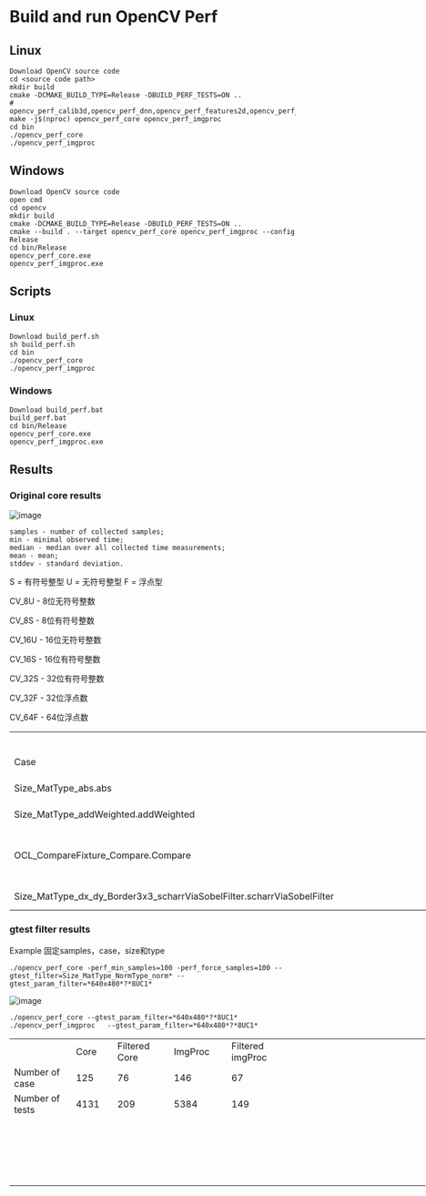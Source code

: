 # Build and run OpenCV Perf 

## Linux
```
Download OpenCV source code
cd <source code path>
mkdir build
cmake -DCMAKE_BUILD_TYPE=Release -DBUILD_PERF_TESTS=ON ..
# opencv_perf_calib3d,opencv_perf_dnn,opencv_perf_features2d,opencv_perf_imgcodes,opencv_perf_objdetect,opencv_perf_photo,opencv_perf_stitching,opencv_perf_video,opencv_perf_videoio,opencv_perf_core,opencv_perf_imgproc
make -j$(nproc) opencv_perf_core opencv_perf_imgproc
cd bin
./opencv_perf_core
./opencv_perf_imgproc
```


## Windows 
```
Download OpenCV source code
open cmd
cd opencv
mkdir build
cmake -DCMAKE_BUILD_TYPE=Release -DBUILD_PERF_TESTS=ON ..
cmake --build . --target opencv_perf_core opencv_perf_imgproc --config Release
cd bin/Release
opencv_perf_core.exe
opencv_perf_imgproc.exe
```
## Scripts
### Linux
```
Download build_perf.sh
sh build_perf.sh
cd bin
./opencv_perf_core
./opencv_perf_imgproc
```
### Windows
```
Download build_perf.bat
build_perf.bat
cd bin/Release
opencv_perf_core.exe
opencv_perf_imgproc.exe
```

## Results
### Original core results
![image](https://github.com/zhupailiangx/Works/assets/120553507/73470fe8-5d84-4425-93ac-49a7bd9f531c)


```
samples - number of collected samples;
min - minimal observed time;
median - median over all collected time measurements;
mean - mean;
stddev - standard deviation.
```

S = 有符号整型 U = 无符号整型 F = 浮点型

CV_8U - 8位无符号整数

CV_8S - 8位有符号整数

CV_16U - 16位无符号整数

CV_16S - 16位有符号整数

CV_32S - 32位有符号整数

CV_32F - 32位浮点数

CV_64F - 64位浮点数



<table border=0 cellpadding=0 cellspacing=0 width=1876 style='border-collapse:
 collapse;table-layout:fixed;width:1408pt'>
 <col width=812 style='mso-width-source:userset;mso-width-alt:29696;width:609pt'>
 <col width=236 style='mso-width-source:userset;mso-width-alt:8630;width:177pt'>
 <col width=232 style='mso-width-source:userset;mso-width-alt:8484;width:174pt'>
 <col width=258 style='mso-width-source:userset;mso-width-alt:9435;width:194pt'>
 <col width=232 style='mso-width-source:userset;mso-width-alt:8484;width:174pt'>
 <col width=106 style='mso-width-source:userset;mso-width-alt:3876;width:80pt'>
 <tr height=20 style='height:15.0pt'>
  <td colspan=6 height=20 class=xl67 width=1876 align="center" style='height:15.0pt;
  width:1408pt'>&#27979;&#35797;&#32467;&#26524;&#25193;&#23637;</td>
 </tr>
 <tr height=20 style='height:15.0pt'>
  <td height=20 class=xl65 style='height:15.0pt;border-top:none'>Case</td>
  <td class=xl65 style='border-top:none;border-left:none'>Size</td>
  <td class=xl65 style='border-top:none;border-left:none'>Type of data</td>
  <td class=xl65 style='border-top:none;border-left:none'>Type1</td>
  <td class=xl65 style='border-top:none;border-left:none'>Type2</td>
  <td class=xl65 style='border-top:none;border-left:none'>Number of tests</td>
 </tr>
 <tr height=40 style='height:30.0pt'>
  <td height=40 class=xl65 style='height:30.0pt;border-top:none'>Size_MatType_abs.abs</td>
  <td class=xl66 width=236 style='border-top:none;border-left:none;width:177pt'>(640,
  480),(1280, 720)<br>
    (1280, 720),(127, 61)</td>
  <td class=xl66 width=232 style='border-top:none;border-left:none;width:174pt'><span
  style='mso-spacerun:yes'>  </span>8SC1, 8SC4, <br>
    32SC1, 32FC1</td>
  <td class=xl66 width=258 style='border-top:none;border-left:none;width:194pt'>&nbsp;</td>
  <td class=xl66 width=232 style='border-top:none;border-left:none;width:174pt'>&nbsp;</td>
  <td class=xl65 style='border-top:none;border-left:none'>4*4=16</td>
 </tr>
 <tr height=40 style='height:30.0pt'>
  <td height=40 class=xl65 style='height:30.0pt;border-top:none'>Size_MatType_addWeighted.addWeighted</td>
  <td class=xl66 width=236 style='border-top:none;border-left:none;width:177pt'>(640,
  480),(1280, 720),<br>
    (1920, 1080)</td>
  <td class=xl66 width=232 style='border-top:none;border-left:none;width:174pt'>8UC1,
  8UC4,8SC1,<br>
    <span style='mso-spacerun:yes'> </span>16UC1, 16SC1, 32SC1</td>
  <td class=xl66 width=258 style='border-top:none;border-left:none;width:194pt'>&nbsp;</td>
  <td class=xl66 width=232 style='border-top:none;border-left:none;width:174pt'>&nbsp;</td>
  <td class=xl65 style='border-top:none;border-left:none'>3*6=18</td>
 </tr>
 <tr height=60 style='height:45.0pt'>
  <td height=60 class=xl65 style='height:45.0pt;border-top:none'>OCL_CompareFixture_Compare.Compare</td>
  <td class=xl66 width=236 style='border-top:none;border-left:none;width:177pt'>(640,480),(1280,720)<br>
    &#65288;1920,1080),(3840,2160&#65289;<br>
    </td>
  <td class=xl66 width=232 style='border-top:none;border-left:none;width:174pt'><span
  style='mso-spacerun:yes'> </span>8UC1&#65292;32FC1&#65292;8UC3&#65292;32FC3,<br>
    <span style='mso-spacerun:yes'> </span>8UC4,32FC4,</td>
  <td class=xl66 width=258 style='border-top:none;border-left:none;width:194pt'>CMP_LT&#65292;CMP_LE&#65292;CMP_EQ&#65292;<br>
    CMP_NE&#65292;CMP_GE&#65292;CMP_GT</td>
  <td class=xl65 style='border-top:none;border-left:none'>&nbsp;</td>
  <td class=xl65 style='border-top:none;border-left:none'>4*6*6=144</td>
 </tr>
 <tr height=20 style='height:15.0pt'>
  <td height=20 class=xl65 style='height:15.0pt;border-top:none'>Size_MatType_dx_dy_Border3x3_scharrViaSobelFilter.scharrViaSobelFilter</td>
  <td class=xl66 width=236 style='border-top:none;border-left:none;width:177pt'>(127,61),(320,240),(640,480)</td>
  <td class=xl66 width=232 style='border-top:none;border-left:none;width:174pt'>16SC1,32FC1</td>
  <td class=xl65 style='border-top:none;border-left:none'><span
  style='mso-spacerun:yes'> </span>(0, 1),(1, 0)</td>
  <td class=xl65 style='border-top:none;border-left:none'>BORDER_REPLICATE,BORDER_CONSTANT</td>
  <td class=xl65 style='border-top:none;border-left:none'>3*2*2*2=24</td>
 </tr>
 <![if supportMisalignedColumns]>
 <tr height=0 style='display:none'>
  <td width=812 style='width:609pt'></td>
  <td width=236 style='width:177pt'></td>
  <td width=232 style='width:174pt'></td>
  <td width=258 style='width:194pt'></td>
  <td width=232 style='width:174pt'></td>
  <td width=106 style='width:80pt'></td>
 </tr>
 <![endif]>
</table>


### gtest filter results
Example 
固定samples，case，size和type
```
./opencv_perf_core -perf_min_samples=100 -perf_force_samples=100 --gtest_filter=Size_MatType_NormType_norm* --gtest_param_filter=*640x480*?*8UC1*
```
![image](https://github.com/zhupailiangx/Works/assets/120553507/db0c2f38-c59c-49c8-9256-2f5b38ef7d58)

```
./opencv_perf_core --gtest_param_filter=*640x480*?*8UC1*
./opencv_perf_imgproc   --gtest_param_filter=*640x480*?*8UC1*
```

<table border=0 cellpadding=0 cellspacing=0 width=730 style='border-collapse:
 collapse;table-layout:fixed;width:548pt'>
 <col width=108 style='mso-width-source:userset;mso-width-alt:3949;width:81pt'>
 <col width=64 style='width:48pt'>
 <col width=96 span=2 style='mso-width-source:userset;mso-width-alt:3510;
 width:72pt'>
 <col width=110 style='mso-width-source:userset;mso-width-alt:4022;width:83pt'>
 <col width=64 span=4 style='width:48pt'>
 <tr height=20 style='height:15.0pt'>
  <td height=20 class=xl65 width=108 style='height:15.0pt;width:81pt'>&nbsp;</td>
  <td class=xl65 width=64 style='border-left:none;width:48pt'>Core</td>
  <td class=xl65 width=96 style='border-left:none;width:72pt'>Filtered Core</td>
  <td class=xl65 width=96 style='border-left:none;width:72pt'>ImgProc</td>
  <td class=xl65 width=110 style='border-left:none;width:83pt'>Filtered imgProc</td>
  <td width=64 style='width:48pt'></td>
  <td width=64 style='width:48pt'></td>
  <td width=64 style='width:48pt'></td>
  <td width=64 style='width:48pt'></td>
 </tr>
 <tr height=20 style='height:15.0pt'>
  <td height=20 class=xl65 style='height:15.0pt;border-top:none'>Number of
  case<span style='mso-spacerun:yes'> </span></td>
  <td class=xl65 style='border-top:none;border-left:none'>125</td>
  <td class=xl65 style='border-top:none;border-left:none'>76</td>
  <td class=xl65 style='border-top:none;border-left:none'>146</td>
  <td class=xl65 style='border-top:none;border-left:none'>67</td>
  <td colspan=4 style='mso-ignore:colspan'></td>
 </tr>
 <tr height=20 style='height:15.0pt'>
  <td height=20 class=xl65 style='height:15.0pt;border-top:none'>Number of
  tests</td>
  <td class=xl65 style='border-top:none;border-left:none'>4131</td>
  <td class=xl65 style='border-top:none;border-left:none'>209</td>
  <td class=xl65 style='border-top:none;border-left:none'>5384</td>
  <td class=xl65 style='border-top:none;border-left:none'>149</td>
  <td colspan=4 style='mso-ignore:colspan'></td>
 </tr>
 <tr height=100 style='height:75.0pt;mso-xlrowspan:5'>
  <td height=100 colspan=9 style='height:75.0pt;mso-ignore:colspan'></td>
 </tr>
 <tr height=20 style='height:15.0pt'>
  <td height=20 colspan=8 style='height:15.0pt;mso-ignore:colspan'></td>
  <td class=xl70></td>
 </tr>
 <![if supportMisalignedColumns]>
 <tr height=0 style='display:none'>
  <td width=108 style='width:81pt'></td>
  <td width=64 style='width:48pt'></td>
  <td width=96 style='width:72pt'></td>
  <td width=96 style='width:72pt'></td>
  <td width=110 style='width:83pt'></td>
  <td width=64 style='width:48pt'></td>
  <td width=64 style='width:48pt'></td>
  <td width=64 style='width:48pt'></td>
  <td width=64 style='width:48pt'></td>
 </tr>
 <![endif]>
</table>

